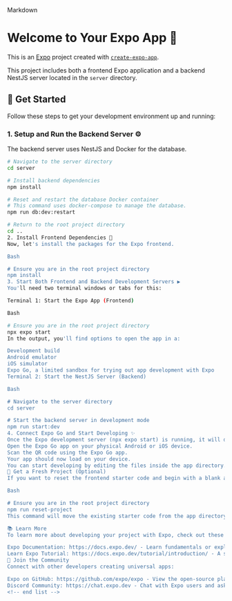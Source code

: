 Markdown

# Welcome to Your Expo App 👋

This is an [Expo](https://expo.dev) project created with [`create-expo-app`](https://www.npmjs.com/package/create-expo-app).

This project includes both a frontend Expo application and a backend NestJS server located in the `server` directory.

## 🚀 Get Started

Follow these steps to get your development environment up and running:

### 1. Setup and Run the Backend Server ⚙️

The backend server uses NestJS and Docker for the database.

```bash
# Navigate to the server directory
cd server

# Install backend dependencies
npm install

# Reset and restart the database Docker container
# This command uses docker-compose to manage the database.
npm run db:dev:restart

# Return to the root project directory
cd ..
2. Install Frontend Dependencies 📱
Now, let's install the packages for the Expo frontend.

Bash

# Ensure you are in the root project directory
npm install
3. Start Both Frontend and Backend Development Servers ▶️
You'll need two terminal windows or tabs for this:

Terminal 1: Start the Expo App (Frontend)

Bash

# Ensure you are in the root project directory
npx expo start
In the output, you'll find options to open the app in a:

Development build
Android emulator
iOS simulator
Expo Go, a limited sandbox for trying out app development with Expo
Terminal 2: Start the NestJS Server (Backend)

Bash

# Navigate to the server directory
cd server

# Start the backend server in development mode
npm run start:dev
4. Connect Expo Go and Start Developing ✨
Once the Expo development server (npx expo start) is running, it will display a QR code.
Open the Expo Go app on your physical Android or iOS device.
Scan the QR code using the Expo Go app.
Your app should now load on your device.
You can start developing by editing the files inside the app directory. This project uses file-based routing.
🧹 Get a Fresh Project (Optional)
If you want to reset the frontend starter code and begin with a blank app directory:

Bash

# Ensure you are in the root project directory
npm run reset-project
This command will move the existing starter code from the app directory to app-example and create a new, empty app directory.

📚 Learn More
To learn more about developing your project with Expo, check out these resources:

Expo Documentation: https://docs.expo.dev/ - Learn fundamentals or explore advanced topics with official guides.
Learn Expo Tutorial: https://docs.expo.dev/tutorial/introduction/ - A step-by-step guide to creating a project that runs on Android, iOS, and the web.
🤝 Join the Community
Connect with other developers creating universal apps:

Expo on GitHub: https://github.com/expo/expo - View the open-source platform and contribute.
Discord Community: https://chat.expo.dev - Chat with Expo users and ask questions.
<!-- end list -->